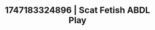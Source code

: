 ---
categories:
- Tradwife
- Gymnastics
- Gangbang fantasy
- Erotic dream roleplay
- Erotic duality
image: /assets/images/1747183324896.webp
layout: post
seo:
  description: Featured content with sensual Scat Fetish, ABDL Play. HD images available.
  keywords: Scat Fetish, ABDL Play
  og_image: /assets/images/1747183324896.webp
  schema_type: VisualArtwork
tags:
- ABDL Play
- Scat Fetish
- '#1747183324896'
title: 1747183324896 | Scat Fetish ABDL Play
---